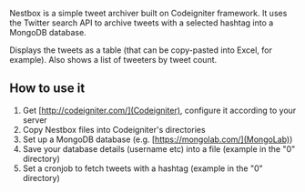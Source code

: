 
Nestbox is a simple tweet archiver built on Codeigniter framework. It uses the Twitter search API to archive tweets with a selected hashtag into a MongoDB database.

Displays the tweets as a table (that can be copy-pasted into Excel, for example). Also shows a list of tweeters by tweet count.


How to use it
-------------

1. Get [http://codeigniter.com/](Codeigniter), configure it according to your server
2. Copy Nestbox files into Codeigniter's directories
3. Set up a MongoDB database (e.g. [https://mongolab.com/](MongoLab))
4. Save your database details (username etc) into a file (example in the "0" directory)
5. Set a cronjob to fetch tweets with a hashtag (example in the "0" directory)
